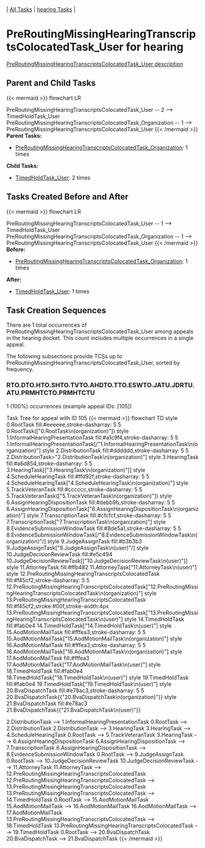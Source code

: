 ---
---
<!-- DO NOT EDIT THIS FILE.  This file is autogenerated. -->
| [All Tasks](../alltasks.md) | [hearing Tasks](tasklist.md) |

# PreRoutingMissingHearingTranscriptsColocatedTask_User for hearing

[PreRoutingMissingHearingTranscriptsColocatedTask_User description](../task_descr/PreRoutingMissingHearingTranscriptsColocatedTask_User.md)

## Parent and Child Tasks

{{< mermaid >}}
flowchart LR

PreRoutingMissingHearingTranscriptsColocatedTask_User -- 2 --> TimedHoldTask_User
PreRoutingMissingHearingTranscriptsColocatedTask_Organization -- 1 --> PreRoutingMissingHearingTranscriptsColocatedTask_User
{{< /mermaid >}}
**Parent Tasks:**

   * [PreRoutingMissingHearingTranscriptsColocatedTask_Organization](PreRoutingMissingHearingTranscriptsColocatedTask_Organization.md): 1 times

**Child Tasks:**

   * [TimedHoldTask_User](TimedHoldTask_User.md): 2 times

## Tasks Created Before and After

{{< mermaid >}}
flowchart LR

PreRoutingMissingHearingTranscriptsColocatedTask_User -- 1 --> TimedHoldTask_User
PreRoutingMissingHearingTranscriptsColocatedTask_Organization -- 1 --> PreRoutingMissingHearingTranscriptsColocatedTask_User
{{< /mermaid >}}
**Before:**

   * [PreRoutingMissingHearingTranscriptsColocatedTask_Organization](PreRoutingMissingHearingTranscriptsColocatedTask_Organization.md): 1 times

**After:**

   * [TimedHoldTask_User](TimedHoldTask_User.md): 1 times

## Task Creation Sequences

There are 1 total occurrences of PreRoutingMissingHearingTranscriptsColocatedTask_User among appeals in the hearing docket.  This count includes multiple occurrences in a single appeal.

The following subsections provide TCSs up to PreRoutingMissingHearingTranscriptsColocatedTask_User, sorted by frequency.

### RTO.DTO.HTO.SHTO.TVTO.AHDTO.TTO.ESWTO.JATU.JDRTU.ATU.PRMHTCTO.PRMHTCTU

1 (100%) occurrences (example appeal IDs: [105])

Task Tree for appeal with ID 105
{{< mermaid >}}
flowchart TD
style 0.RootTask fill:#eeeeee,stroke-dasharray: 5 5
  0.RootTask(["0.RootTask\n(organization)"])
style 1.InformalHearingPresentationTask fill:#a1c9f4,stroke-dasharray: 5 5
  1.InformalHearingPresentationTask[/"1.InformalHearingPresentationTask\n(organization)"\]
style 2.DistributionTask fill:#dddddd,stroke-dasharray: 5 5
  2.DistributionTask>"2.DistributionTask\n(organization)"]
style 3.HearingTask fill:#a6d854,stroke-dasharray: 5 5
  3.HearingTask[["3.HearingTask\n(organization)"]]
style 4.ScheduleHearingTask fill:#ffd92f,stroke-dasharray: 5 5
  4.ScheduleHearingTask["4.ScheduleHearingTask\n(organization)"]
style 5.TrackVeteranTask fill:#cccccc,stroke-dasharray: 5 5
  5.TrackVeteranTask(["5.TrackVeteranTask\n(organization)"])
style 6.AssignHearingDispositionTask fill:#debb9b,stroke-dasharray: 5 5
  6.AssignHearingDispositionTask["6.AssignHearingDispositionTask\n(organization)"]
style 7.TranscriptionTask fill:#cfcfcf,stroke-dasharray: 5 5
  7.TranscriptionTask["7.TranscriptionTask\n(organization)"]
style 8.EvidenceSubmissionWindowTask fill:#8de5a1,stroke-dasharray: 5 5
  8.EvidenceSubmissionWindowTask[/"8.EvidenceSubmissionWindowTask\n(organization)"/]
style 9.JudgeAssignTask fill:#b3b3b3
  9.JudgeAssignTask[\"9.JudgeAssignTask\n(user)"/]
style 10.JudgeDecisionReviewTask fill:#e5c494
  10.JudgeDecisionReviewTask[["10.JudgeDecisionReviewTask\n(user)"]]
style 11.AttorneyTask fill:#ffb482
  11.AttorneyTask["11.AttorneyTask\n(user)"]
style 12.PreRoutingMissingHearingTranscriptsColocatedTask fill:#f45cf2,stroke-dasharray: 5 5
  12.PreRoutingMissingHearingTranscriptsColocatedTask["12.PreRoutingMissingHearingTranscriptsColocatedTask\n(organization)"]
style 13.PreRoutingMissingHearingTranscriptsColocatedTask fill:#f45cf2,stroke:#00f,stroke-width:4px
  13.PreRoutingMissingHearingTranscriptsColocatedTask["13.PreRoutingMissingHearingTranscriptsColocatedTask\n(user)"]
style 14.TimedHoldTask fill:#fab0e4
  14.TimedHoldTask["14.TimedHoldTask\n(user)"]
style 15.AodMotionMailTask fill:#fffea3,stroke-dasharray: 5 5
  15.AodMotionMailTask["15.AodMotionMailTask\n(organization)"]
style 16.AodMotionMailTask fill:#fffea3,stroke-dasharray: 5 5
  16.AodMotionMailTask["16.AodMotionMailTask\n(organization)"]
style 17.AodMotionMailTask fill:#fffea3
  17.AodMotionMailTask["17.AodMotionMailTask\n(user)"]
style 18.TimedHoldTask fill:#fab0e4
  18.TimedHoldTask["18.TimedHoldTask\n(user)"]
style 19.TimedHoldTask fill:#fab0e4
  19.TimedHoldTask["19.TimedHoldTask\n(user)"]
style 20.BvaDispatchTask fill:#e78ac3,stroke-dasharray: 5 5
  20.BvaDispatchTask{{"20.BvaDispatchTask\n(organization)"}}
style 21.BvaDispatchTask fill:#e78ac3
  21.BvaDispatchTask{{"21.BvaDispatchTask\n(user)"}}

2.DistributionTask --> 1.InformalHearingPresentationTask
0.RootTask --> 2.DistributionTask
2.DistributionTask --> 3.HearingTask
3.HearingTask --> 4.ScheduleHearingTask
0.RootTask --> 5.TrackVeteranTask
3.HearingTask --> 6.AssignHearingDispositionTask
6.AssignHearingDispositionTask --> 7.TranscriptionTask
6.AssignHearingDispositionTask --> 8.EvidenceSubmissionWindowTask
0.RootTask --> 9.JudgeAssignTask
0.RootTask --> 10.JudgeDecisionReviewTask
10.JudgeDecisionReviewTask --> 11.AttorneyTask
11.AttorneyTask --> 12.PreRoutingMissingHearingTranscriptsColocatedTask
12.PreRoutingMissingHearingTranscriptsColocatedTask --> 13.PreRoutingMissingHearingTranscriptsColocatedTask
13.PreRoutingMissingHearingTranscriptsColocatedTask --> 14.TimedHoldTask
0.RootTask --> 15.AodMotionMailTask
15.AodMotionMailTask --> 16.AodMotionMailTask
16.AodMotionMailTask --> 17.AodMotionMailTask
13.PreRoutingMissingHearingTranscriptsColocatedTask --> 18.TimedHoldTask
13.PreRoutingMissingHearingTranscriptsColocatedTask --> 19.TimedHoldTask
0.RootTask --> 20.BvaDispatchTask
20.BvaDispatchTask --> 21.BvaDispatchTask
{{< /mermaid >}}


